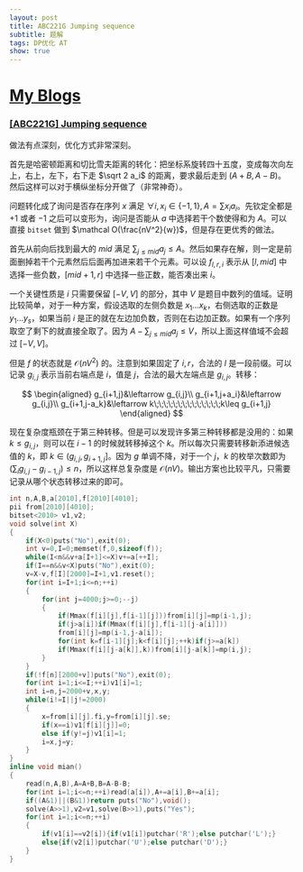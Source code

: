 ```yaml
---
layout: post
title: ABC221G Jumping sequence
subtitle: 题解
tags: DP优化 AT
show: true
---
```


# [My Blogs](https://www.cnblogs.com/WrongAnswer90/p/18399404)

### [[ABC221G] Jumping sequence](https://www.luogu.com.cn/problem/AT_abc221_g)

做法有点深刻，优化方式非常深刻。

首先是哈密顿距离和切比雪夫距离的转化：把坐标系旋转四十五度，变成每次向左上，右上，左下，右下走 $\sqrt 2 a_i$ 的距离，要求最后走到 $(A+B,A-B)$。然后这样可以对于横纵坐标分开做了（非常神奇）。

问题转化成了询问是否存在序列 $x$ 满足 $\forall i,x_i\in\{-1,1\},A=\sum x_ia_i$。先钦定全都是 $+1$ 或者 $-1$ 之后可以变形为，询问是否能从 $a$ 中选择若干个数使得和为 $A$。可以直接 `bitset` 做到 $\mathcal O(\frac{nV^2}{w})$，但是存在更优秀的做法。

首先从前向后找到最大的 $mid$ 满足 $\sum_{j\leq mid}a_j\leq A$。然后如果存在解，则一定是前面删掉若干个元素然后后面再加进来若干个元素。可以设 $f_{l,r,i}$ 表示从 $[l,mid]$ 中选择一些负数，$[mid+1,r]$ 中选择一些正数，能否凑出来 $i$。

一个关键性质是 $i$ 只需要保留 $[-V,V]$ 的部分，其中 $V$ 是题目中数列的值域。证明比较简单，对于一种方案，假设选取的左侧负数是 $x_1\dots x_k$，右侧选取的正数是 $y_1\dots y_s$，如果当前 $i$ 是正的就在左边加负数，否则在右边加正数。如果有一个序列取空了剩下的就直接全取了。因为 $A-\sum_{j\leq mid}a_j\leq V$，所以上面这样值域不会超过 $[-V,V]$。

但是 $f$ 的状态就是 $\mathcal O(nV^2)$ 的。注意到如果固定了 $i,r$，合法的 $l$ 是一段前缀。可以记录 $g_{i,j}$ 表示当前右端点是 $i$，值是 $j$，合法的最大左端点是 $g_{i,j}$。转移：

$$
\begin{aligned}
g_{i+1,j}&\leftarrow g_{i,j}\\
g_{i+1,j+a_i}&\leftarrow g_{i,j}\\
g_{i+1,j-a_k}&\leftarrow k\;\;\;\;\;\;\;\;\;\;\;\;\;\;k\leq g_{i+1,j}
\end{aligned}
$$

现在复杂度瓶颈在于第三种转移。但是可以发现许多第三种转移都是没用的：如果 $k\leq g_{i,j}$，则可以在 $i-1$ 的时候就转移掉这个 $k$。所以每次只需要转移新添进候选值的 $k$，即 $k\in(g_{i,j},g_{i+1,j}]$。因为 $g$ 单调不降，对于一个 $j$，$k$ 的枚举次数即为 $(\sum_{i}g_{i,j}-g_{i-1,j})\leq n$，所以这样总复杂度是 $\mathcal O(nV)$。输出方案也比较平凡，只需要记录从哪个状态转移过来的即可。

```cpp
int n,A,B,a[2010],f[2010][4010];
pii from[2010][4010];
bitset<2010> v1,v2;
void solve(int X)
{
    if(X<0)puts("No"),exit(0);
    int v=0,I=0;memset(f,0,sizeof(f));
    while(I<n&&v+a[I+1]<=X)v+=a[++I];
    if(I==n&&v<X)puts("No"),exit(0);
    v=X-v,f[I][2000]=I+1,v1.reset();
    for(int i=I+1;i<=n;++i)
    {
        for(int j=4000;j>=0;--j)
        {
            if(Mmax(f[i][j],f[i-1][j]))from[i][j]=mp(i-1,j);
            if(j>a[i])if(Mmax(f[i][j],f[i-1][j-a[i]]))
            from[i][j]=mp(i-1,j-a[i]);
            for(int k=f[i-1][j];k<f[i][j];++k)if(j>=a[k])
            if(Mmax(f[i][j-a[k]],k))from[i][j-a[k]]=mp(i,j);
        }
    }
    if(!f[n][2000+v])puts("No"),exit(0);
    for(int i=1;i<=I;++i)v1[i]=1;
    int i=n,j=2000+v,x,y;
    while(i!=I||j!=2000)
    {
        x=from[i][j].fi,y=from[i][j].se;
        if(x==i)v1[f[i][j]]=0;
        else if(y!=j)v1[i]=1;
        i=x,j=y;
    }
}
inline void mian()
{
    read(n,A,B),A=A+B,B=A-B-B;
    for(int i=1;i<=n;++i)read(a[i]),A+=a[i],B+=a[i];
    if((A&1)||(B&1))return puts("No"),void();
    solve(A>>1),v2=v1,solve(B>>1),puts("Yes");
    for(int i=1;i<=n;++i)
    {
        if(v1[i]==v2[i]){if(v1[i])putchar('R');else putchar('L');}
        else{if(v2[i])putchar('U');else putchar('D');}
    }
}
```